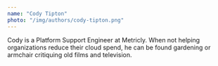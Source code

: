 ```yaml
---
name: "Cody Tipton"
photo: "/img/authors/cody-tipton.png"
---
```

Cody is a Platform Support Engineer at Metricly. When not helping organizations reduce their cloud spend, he can be found gardening or armchair critiquing old films and television.
